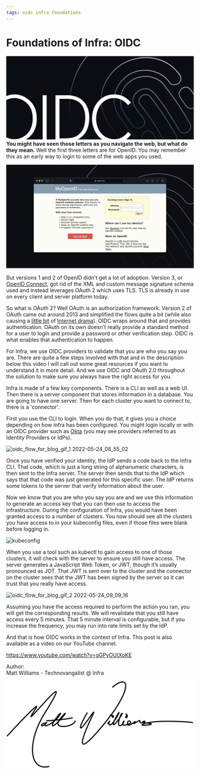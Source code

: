 ```yaml
---
tags: oidc infra foundations
---
```


# Foundations of Infra: OIDC

![Infra on openid](https://raw.githubusercontent.com/infrahq/blog/main/assets/img/OpenID.png)
**You might have seen those letters as you navigate the web, but what do they mean.** Well the first three letters are for OpenID. You may remember this as an early way to login to some of the web apps you used.

![openid](https://raw.githubusercontent.com/infrahq/blog/main/assets/img/InfraOpenID.png)

But versions 1 and 2 of OpenID didn't get a lot of adoption. Version 3, or [OpenID Connect](https://openid.net/connect/), got rid of the XML and custom message signature schema used and instead leverages OAuth 2 which uses TLS. TLS is already in use on every client and server platform today.

So what is OAuth 2? Well OAuth is an authorization framework. Version 2 of OAuth came out around 2013 and simplified the flows quite a bit (while also causing a [little bit](https://www.cnet.com/tech/services-and-software/oauth-2-0-leader-resigns-says-standard-is-bad/) of [Internet drama](https://gist.github.com/nckroy/dd2d4dfc86f7d13045ad715377b6a48f)). OIDC wraps around that and provides authentication. OAuth on its own doesn't really provide a standard method for a user to login and provide a password or other verification step. OIDC is what enables that authentication to happen.

For Infra, we use OIDC providers to validate that you are who you say you are. There are quite a few steps involved with that and in the description below this video I will call out some great resources if you want to understand it in more detail. And we use OIDC and OAuth 2.0 throughout the solution to make sure you always have the right access for you.

Infra is made of a few key components. There is a CLI as well as a web UI. Then there is a server component that stores information in a database. You are going to have one server. Then for each cluster you want to connect to, there is a 'connector'.

First you use the CLI to login. When you do that, it gives you a choice depending on how infra has been configured. You might login locally or with an OIDC provider such as [Okta](https://www.okta.com/) (you may see providers referred to as Identity Providers or IdPs).

![oidc_flow_for_blog_gif_1 2022-05-24_08_55_02](https://user-images.githubusercontent.com/633681/170083801-dad62174-8766-436b-9b29-5502aa6af80d.gif)

Once you have verified your identity, the IdP sends a code back to the Infra CLI. That code, which is just a long string of alphanumeric characters, is then sent to the Infra server. The server then sends that to the IdP which says that that code was just generated for this specific user. The IdP returns some tokens to the server that verify information about the user.

Now we know that you are who you say you are and we use this information to generate an access key that you can then use to access the infrastructure. During the configuration of Infra, you would have been granted access to a number of clusters. You now should see all the clusters you have access to in your kubeconfig files, even if those files were blank before logging in.

![kubeconfig](https://user-images.githubusercontent.com/633681/170083625-79151986-2e96-4ecc-bdcd-ddd5eb5ada74.jpg)

When you use a tool such as kubectl to gain access to one of those clusters, it will check with the server to ensure you still have access. The server generates a JavaScript Web Token, or JWT, though it’s usually pronounced as JOT. That JWT is sent over to the cluster and the connector on the cluster sees that the JWT has been signed by the server so it can trust that you really have access.

![oidc_flow_for_blog_gif_2 2022-05-24_09_09_16](https://user-images.githubusercontent.com/633681/170084039-d19ea450-2f52-4db0-a770-b2bd7d2dc243.gif)

Assuming you have the access required to perform the action you ran, you will get the corresponding results. We will revalidate that you still have access every 5 minutes. That 5 minute interval is configurable, but if you increase the frequency, you may run into rate limits set by the IdP.

And that is how OIDC works in the context of Infra. This post is also available as a video on our YouTube channel.

<https://www.youtube.com/watch?v=gGPyOUtXoKE>

Author:  
Matt Williams - Technovangalist @ Infra

![Matt Williams - Technovangalist @ Infra ](https://raw.githubusercontent.com/infrahq/blog/d064a27e83742c9da69c3e00f1baa569df65dd1a/assets/img/InfraMattSig.svg)
